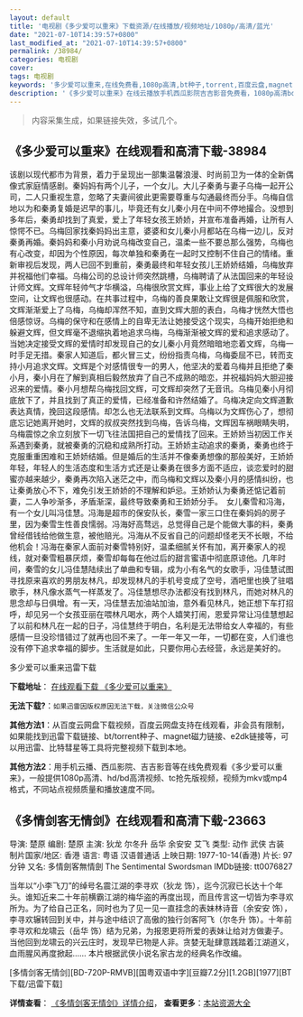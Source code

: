 ```yaml
---
layout: default
title: '电视剧《多少爱可以重来》下载资源/在线播放/视频地址/1080p/高清/蓝光'
date: "2021-07-10T14:39:57+0800"
last_modified_at: "2021-07-10T14:39:57+0800"
permalink: /38984/
categories: 电视剧
cover:
tags: 电视剧
keywords: '多少爱可以重来,在线免费看,1080p高清,bt种子,torrent,百度云盘,magnet,磁力链,迅雷下载资源'
description: '《多少爱可以重来》在线云播放手机西瓜影院吉吉影音免费看，1080p高清bd/hd未删减完整版和tc抢先枪版，mkv/mp4格式，附带bt/torrent种子、magnet/磁力链、百度云盘、网盘资源迅雷下载链接'
---
```


>内容采集生成，如果链接失效，多试几个。


## 《多少爱可以重来》在线观看和高清下载-38984

该剧以现代都市为背景，着力于呈现出一部集温馨浪漫、时尚前卫为一体的全新偶像式家庭情感剧。秦妈妈有两个儿子，一个女儿。大儿子秦勇与妻子乌梅一起开公司，二人只重视生意，忽略了夫妻间彼此更需要尊重与勾通最终而分手。乌梅自信地以为和秦勇复婚是迟早的事儿，毕竟还有女儿秦小月在中间不停地撮合。没想到多年后，秦勇却找到了真爱，爱上了年轻女孩王娇娇，并宣布准备再婚，让所有人惊愕不已。乌梅回家找秦妈妈出主意，婆婆和女儿秦小月都站在乌梅一边儿，反对秦勇再婚。秦妈妈和秦小月劝说乌梅改变自己，温柔一些不要总那么强势，乌梅也有心改变，却因为个性原因，每次单独和秦勇在一起时又控制不住自己的情绪。重新审视后发现，两人已回不到重前，秦勇最终和年轻女孩儿王娇娇结婚，乌梅放弃并祝福他们幸福。乌梅公司的总设计师突然跳槽，乌梅聘请了从法国回来的年轻设计师文辉。文辉年轻帅气才华横溢，乌梅很欣赏文辉，事业上给了文辉很大的发展空间，让文辉也很感动。在共事过程中，乌梅的善良果敢让文辉很是佩服和欣赏，文辉渐渐爱上了乌梅，乌梅却浑然不知，直到文辉大胆的表白，乌梅才恍然大悟也倍感惊讶。乌梅的保守和在感情上的自卑无法让她接受这个现实，乌梅开始拒绝和躲避文辉，但文辉毫不退缩执着地追求乌梅，乌梅渐渐被文辉的爱和追求感动了。当她决定接受文辉的爱情时却发现自己的女儿秦小月竟然暗暗地恋着文辉，乌梅一时手足无措。秦家人知道后，都火冒三丈，纷纷指责乌梅，乌梅委屈不已，转而支持小月追求文辉。文辉是个对感情很专一的男人，他坚决的爱着乌梅并且拒绝了秦小月，秦小月在了解到真相后毅然放弃了自己不成熟的暗恋，并祝福妈妈大胆迎接迟来的爱情。秦小月想帮乌梅找回文辉，可文辉却突然了无音讯。乌梅见秦小月彻底放下了，并且找到了真正的爱情，已经准备和许然结婚了。乌梅决定向文辉道歉表达真情，挽回这段感情。却怎么也无法联系到文辉。乌梅以为文辉伤心了，想彻底忘记她离开她时，文辉的叔叔突然找到乌梅，告诉乌梅，文辉因车祸眼睛失明，乌梅震惊之余立刻放下一切飞往法国把自己的爱情找了回来。王娇娇当初因工作关系遇到秦勇，就被秦勇的沉稳和成熟所打动。王娇娇主动追求的秦勇，秦勇也终于克服重重困难和王娇娇结婚。但是婚后的生活并不像秦勇想像的那般美好，王娇娇年轻，年轻人的生活态度和生活方式还是让秦勇在很多方面不适应，谈恋爱时的甜蜜亦越来越少，秦勇再次陷入迷茫之中，而乌梅和文辉以及秦小月的感情纠纷，也让秦勇放心不下，难免引发王娇娇的不理解和妒忌。王娇娇认为秦勇还惦记着前妻，二人争吵渐多，矛盾渐深，最终导致秦勇和王娇娇分手。　女儿秦雪和冯海，有一个女儿叫冯佳慧。冯海是超市的保安队长，秦雪一家三口住在秦妈妈的房子里，因为秦雪生性善良懦弱。冯海好高骛远，总觉得自己是个能做大事的料，秦勇曾经借钱给他做生意，被他赔光。冯海从不反省自己的问题却怪老天不长眼，不给他机会！冯海在秦家人面前对秦雪特别好，温柔细腻关怀有加，离开秦家人的视线，就对秦雪粗暴厌烦，秦雪却每每在他过后的甜言蜜语中彻底原谅他。几年时间，秦雪的女儿冯佳慧陆续出了单曲和专辑，成为小有名气的女歌手，冯佳慧试图寻找原来喜欢的男朋友林凡，却发现林凡的手机号变成了空号，酒吧里也换了驻唱歌手，林凡像水蒸气一样蒸发了。冯佳慧想尽办法都没有找到林凡，而她对林凡的思念却与日俱增。有一天，冯佳慧去加油站加油，意外看见林凡，她正想下车打招呼，却见另一个女孩亚丽在喂林凡喝水，两个人嬉笑打闹，恩爱异常让冯佳慧想起了以前和林凡在一起的日子，冯佳慧终于明白，名利是无法带给女人幸福的，有些感情一旦没珍惜错过了就再也回不来了。一年一年又一年，一切都在变，人们谁也没有停下追求幸福的脚步。生活就是如此，只要你用心去经营，永远是美好的。


多少爱可以重来迅雷下载

**下载地址**： [在线观看下载 《多少爱可以重来》](https://www.993dy.com//vod-detail-id-13422.html) 


**无法下载?**：`如果迅雷因版权原因无法下载，关注微信公众号 `

**其他方法1**：从百度云网盘下载视频，百度云网盘支持在线观看，非会员有限制，如果能找到迅雷下载链接、bt/torrent种子、magnet磁力链接、e2dk链接等，可以用迅雷、比特彗星等工具将完整视频下载到本地。

**其他方法2**：用手机云播、西瓜影院、吉吉影音等在线免费观看《多少爱可以重来》，一般提供1080p高清、hd/bd高清视频、tc抢先版视频，视频为mkv或mp4格式，不同站点视频质量和播放速度不同。


## 《多情剑客无情剑》在线观看和高清下载-23663

导演: 楚原 编剧: 楚原 主演: 狄龙 尔冬升 岳华 余安安 艾飞 类型: 动作 武侠 古装 制片国家/地区: 香港 语言: 粤语 汉语普通话 上映日期: 1977-10-14(香港) 片长: 97分钟 又名: 多情劍客無情劍 The Sentimental Swordsman IMDb链接: tt0076827

当年以“小李飞刀”的绰号名震江湖的李寻欢（狄龙 饰），迄今沉寂已长达十个年头。谁知近来二十年前横霸江湖的梅华盗的再度出现，而且传言这一切皆为李寻欢所为。为了给自己正名，同时也为了见一见一直挂念的表妹林诗音（余安安 饰），李寻欢辗转回到关中，并与途中结识了高傲的独行剑客阿飞（尔冬升 饰）。十年前李寻欢和龙啸云（岳华 饰）结为兄弟，为报恩更将所爱的表妹让给对方做妻子。当他回到龙啸云的兴云庄时，发现早已物是人非。贪婪无耻肆意践踏着江湖道义，血雨腥风再度掀起…… 本片根据武侠小说名家古龙的经典名作改编。


[多情剑客无情剑][BD-720P-RMVB][国粤双语中字][豆瓣7.2分][1.2GB][1977][BT下载/迅雷下载]

**详情查看**： [《多情剑客无情剑》详情介绍](/movie/23663/)， **查看更多**：[本站资源大全](/movie/t/all/)

